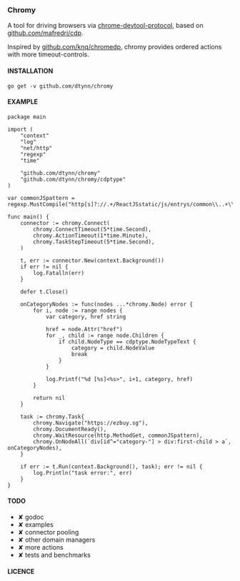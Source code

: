 ### Chromy
A tool for driving browsers via [chrome-devtool-protocol](https://chromedevtools.github.io/devtools-protocol/), based on [github.com/mafredri/cdp](https://github.com/mafredri/cdp).

Inspired by [github.com/knq/chromedp](https://github.com/knq/chromedp), chromy provides ordered actions with more timeout-controls.


#### INSTALLATION
`go get -v github.com/dtynn/chromy`

#### EXAMPLE
```
package main

import (
    "context"
    "log"
    "net/http"
    "regexp"
    "time"

    "github.com/dtynn/chromy"
    "github.com/dtynn/chromy/cdptype"
)

var commonJSpattern = regexp.MustCompile("http[s]?://.+/ReactJSstatic/js/entrys/common\\..+\\.bundle\\.js")

func main() {
    connector := chromy.Connect(
        chromy.ConnectTimeout(5*time.Second),
        chromy.ActionTimeout(1*time.Minute),
        chromy.TaskStepTimeout(5*time.Second),
    )

    t, err := connector.New(context.Background())
    if err != nil {
        log.Fatalln(err)
    }

    defer t.Close()

    onCategoryNodes := func(nodes ...*chromy.Node) error {
        for i, node := range nodes {
            var category, href string

            href = node.Attr("href")
            for _, child := range node.Children {
                if child.NodeType == cdptype.NodeTypeText {
                    category = child.NodeValue
                    break
                }
            }

            log.Printf("%d [%s]<%s>", i+1, category, href)
        }

        return nil
    }

    task := chromy.Task{
        chromy.Navigate("https://ezbuy.sg"),
        chromy.DocumentReady(),
        chromy.WaitResource(http.MethodGet, commonJSpattern),
        chromy.OnNodeAll(`div[id^="category-"] > div:first-child > a`, onCategoryNodes),
    }

    if err := t.Run(context.Background(), task); err != nil {
        log.Println("task error:", err)
    }
}

```

#### TODO
-   ✘ godoc
-   ✘ examples
-   ✘ connector pooling
-   ✘ other domain managers
-   ✘ more actions
-   ✘ tests and benchmarks

#### LICENCE
